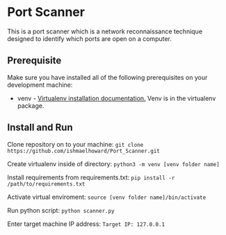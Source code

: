 # Port Scanner

This is a port scanner which is a network reconnaissance technique designed to identify which ports are open on a computer.

## Prerequisite
Make sure you have installed all of the following prerequisites on your development machine:
* venv - [Virtualenv installation documentation.](https://virtualenv.pypa.io/en/latest/installation.html) Venv is in the virtualenv package.

## Install and Run
Clone repository on to your machine:
`git clone https://github.com/ishmaelhoward/Port_Scanner.git`

Create virtualenv inside of directory:
`python3 -m venv [venv folder name]`

Install requirements from requirements.txt:
`pip install -r /path/to/requirements.txt`

Activate virtual enviroment:
`source [venv folder name]​/bi​n/a​ctivate`

Run python script:
`python scanner.py`

Enter target machine IP address:
`Target IP: 127.0.0.1`